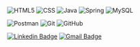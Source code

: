 ![HTML5](https://img.shields.io/badge/-HTML5-DCDCDC?style=flat&logo=HTML5)
![CSS](https://img.shields.io/badge/-CSS-DCDCDC?style=flat&logo=CSS3&logoColor=1572B6)
![Java](https://img.shields.io/badge/-Java-DCDCDC?style=flat&logo=Java&logoColor=ff0000)
![Spring](https://img.shields.io/badge/Spring-DCDCDC?style=for-the-badg-flate&logo=spring&logoColor=32CD32)
![MySQL](https://img.shields.io/badge/-MySQL-DCDCDC?style=flat&logo=mysql&logoColor=#ffffff)

![Postman](https://img.shields.io/badge/-Postman-DCDCDC?style=flat&logo=postman)
![Git](https://img.shields.io/badge/-Git-DCDCDC?style=flat&logo=git)
![GitHub](https://img.shields.io/badge/-GitHub-DCDCDC?style=flat&logo=github)

[![Linkedin Badge](https://img.shields.io/badge/-MateusCavalcanti-blue?style=flat-square&logo=Linkedin&logoColor=white&link=https://www.linkedin.com/in/mateus-cavalcanti-931381202/)](https://www.linkedin.com/in/mateus-cavalcanti-931381202/)
[![Gmail Badge](https://img.shields.io/badge/-zcavalcan7i@gmail.com-c14438?style=flat-square&logo=Gmail&logoColor=white&link=mailto:zcavalcan7i@gmail.com)](mailto:zcavalcan7i@gmail.com)

